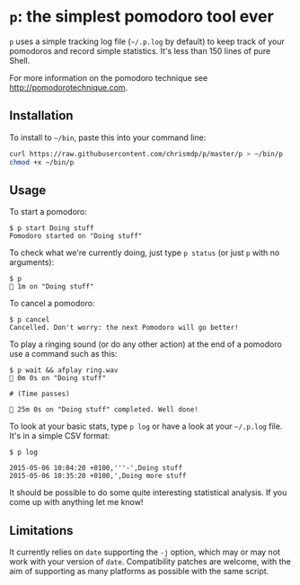 # `p`: the simplest pomodoro tool ever

`p` uses a simple tracking log file (`~/.p.log` by default) to keep track of your pomodoros and record simple statistics. It's less than 150 lines of pure Shell.

For more information on the pomodoro technique see http://pomodorotechnique.com.

## Installation

To install to `~/bin`, paste this into your command line:

``` bash
curl https://raw.githubusercontent.com/chrismdp/p/master/p > ~/bin/p
chmod +x ~/bin/p
```

## Usage

To start a pomodoro:

```
$ p start Doing stuff
Pomodoro started on "Doing stuff"
```

To check what we're currently doing, just type `p status` (or just `p` with no arguments):

```
$ p
🍅 1m on "Doing stuff"
```

To cancel a pomodoro:

```
$ p cancel
Cancelled. Don't worry: the next Pomodoro will go better!
```

To play a ringing sound (or do any other action) at the end of a pomodoro use a command such as this:

```
$ p wait && afplay ring.wav
🍅 0m 0s on "Doing stuff"

# (Time passes)

🍅 25m 0s on "Doing stuff" completed. Well done!

```

To look at your basic stats, type `p log` or have a look at your `~/.p.log` file. It's in a simple CSV format: 

```
$ p log

2015-05-06 10:04:20 +0100,'''-',Doing stuff
2015-05-06 10:35:20 +0100,',Doing more stuff
```

It should be possible to do some quite interesting statistical analysis. If you come up with anything let me know!

## Limitations

It currently relies on `date` supporting the `-j` option, which may or may not work with your version of `date`. Compatibility patches are welcome, with the aim of supporting as many platforms as possible with the same script.
